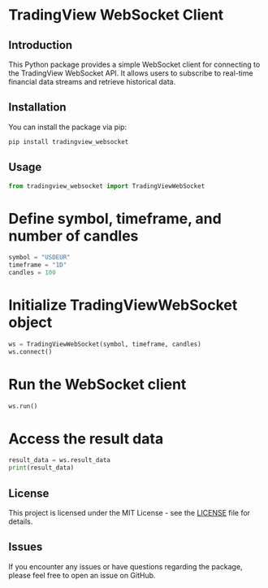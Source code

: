# TradingView WebSocket Client

## Introduction
This Python package provides a simple WebSocket client for connecting to the TradingView WebSocket API. It allows users to subscribe to real-time financial data streams and retrieve historical data.

## Installation
You can install the package via pip:

```bash
pip install tradingview_websocket
```

## Usage

```python
from tradingview_websocket import TradingViewWebSocket
```

# Define symbol, timeframe, and number of candles
```python
symbol = "USDEUR"
timeframe = "1D"
candles = 100
```

# Initialize TradingViewWebSocket object
```python
ws = TradingViewWebSocket(symbol, timeframe, candles)
ws.connect()
```

# Run the WebSocket client
```python
ws.run()
```

# Access the result data
```python
result_data = ws.result_data
print(result_data)
```

## License
This project is licensed under the MIT License - see the [LICENSE](LICENSE) file for details.

## Issues
If you encounter any issues or have questions regarding the package, please feel free to open an issue on GitHub.
